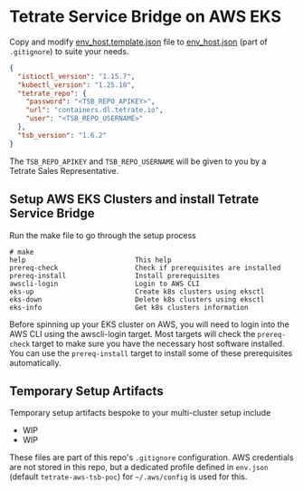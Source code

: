 # Tetrate Service Bridge on AWS EKS

Copy and modify [env_host.template.json](env_host.template.json) file to [env_host.json](env_host.json) (part of `.gitignore`) to suite your needs.

```json
{
  "istioctl_version": "1.15.7",
  "kubectl_version": "1.25.10",
  "tetrate_repo": {
    "password": "<TSB_REPO_APIKEY>",
    "url": "containers.dl.tetrate.io",
    "user": "<TSB_REPO_USERNAME>"
  },
  "tsb_version": "1.6.2"
}
```

The `TSB_REPO_APIKEY` and `TSB_REPO_USERNAME` will be given to you by a Tetrate Sales Representative.

## Setup AWS EKS Clusters and install Tetrate Service Bridge

Run the make file to go through the setup process

```
# make
help                           This help
prereq-check                   Check if prerequisites are installed
prereq-install                 Install prerequisites
awscli-login                   Login to AWS CLI
eks-up                         Create k8s clusters using eksctl
eks-down                       Delete k8s clusters using eksctl
eks-info                       Get k8s clusters information
```

Before spinning up your EKS cluster on AWS, you will need to login into the AWS CLI using the awscli-login target.
Most targets will check the `prereq-check` target to make sure you have the necessary host software installed.
You can use the `prereq-install` target to install some of these prerequisites automatically.


## Temporary Setup Artifacts

Temporary setup artifacts bespoke to your multi-cluster setup include

- WIP
- WIP

These files are part of this repo's `.gitignore` configuration.
AWS credentials are not stored in this repo, but a dedicated profile defined in `env.json` (default `tetrate-aws-tsb-poc`) for `~/.aws/config` is used for this.
